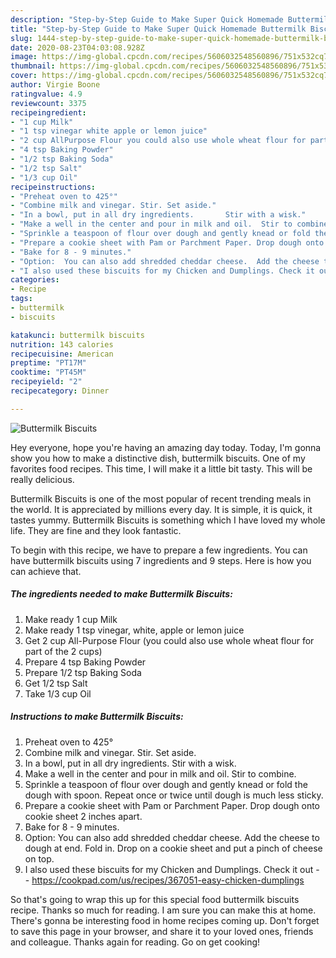 ```yaml
---
description: "Step-by-Step Guide to Make Super Quick Homemade Buttermilk Biscuits"
title: "Step-by-Step Guide to Make Super Quick Homemade Buttermilk Biscuits"
slug: 1444-step-by-step-guide-to-make-super-quick-homemade-buttermilk-biscuits
date: 2020-08-23T04:03:08.928Z
image: https://img-global.cpcdn.com/recipes/5606032548560896/751x532cq70/buttermilk-biscuits-recipe-main-photo.jpg
thumbnail: https://img-global.cpcdn.com/recipes/5606032548560896/751x532cq70/buttermilk-biscuits-recipe-main-photo.jpg
cover: https://img-global.cpcdn.com/recipes/5606032548560896/751x532cq70/buttermilk-biscuits-recipe-main-photo.jpg
author: Virgie Boone
ratingvalue: 4.9
reviewcount: 3375
recipeingredient:
- "1 cup Milk"
- "1 tsp vinegar white apple or lemon juice"
- "2 cup AllPurpose Flour you could also use whole wheat flour for part of the 2 cups"
- "4 tsp Baking Powder"
- "1/2 tsp Baking Soda"
- "1/2 tsp Salt"
- "1/3 cup Oil"
recipeinstructions:
- "Preheat oven to 425°"
- "Combine milk and vinegar. Stir. Set aside."
- "In a bowl, put in all dry ingredients.       Stir with a wisk."
- "Make a well in the center and pour in milk and oil.  Stir to combine."
- "Sprinkle a teaspoon of flour over dough and gently knead or fold the dough with spoon. Repeat once or twice until dough is much less sticky."
- "Prepare a cookie sheet with Pam or Parchment Paper. Drop dough onto cookie sheet 2 inches apart."
- "Bake for 8 - 9 minutes."
- "Option:  You can also add shredded cheddar cheese.  Add the cheese to dough at end.  Fold in. Drop on a cookie sheet and put a pinch of cheese on top."
- "I also used these biscuits for my Chicken and Dumplings. Check it out  https://cookpad.com/us/recipes/367051-easy-chicken-dumplings"
categories:
- Recipe
tags:
- buttermilk
- biscuits

katakunci: buttermilk biscuits 
nutrition: 143 calories
recipecuisine: American
preptime: "PT17M"
cooktime: "PT45M"
recipeyield: "2"
recipecategory: Dinner

---
```



![Buttermilk Biscuits](https://img-global.cpcdn.com/recipes/5606032548560896/751x532cq70/buttermilk-biscuits-recipe-main-photo.jpg)

Hey everyone, hope you're having an amazing day today. Today, I'm gonna show you how to make a distinctive dish, buttermilk biscuits. One of my favorites food recipes. This time, I will make it a little bit tasty. This will be really delicious.

Buttermilk Biscuits is one of the most popular of recent trending meals in the world. It is appreciated by millions every day. It is simple, it is quick, it tastes yummy. Buttermilk Biscuits is something which I have loved my whole life. They are fine and they look fantastic.




To begin with this recipe, we have to prepare a few ingredients. You can have buttermilk biscuits using 7 ingredients and 9 steps. Here is how you can achieve that.

<!--inarticleads1-->

##### The ingredients needed to make Buttermilk Biscuits:

1. Make ready 1 cup Milk
1. Make ready 1 tsp vinegar, white, apple or lemon juice
1. Get 2 cup All-Purpose Flour (you could also use whole wheat flour for part of the 2 cups)
1. Prepare 4 tsp Baking Powder
1. Prepare 1/2 tsp Baking Soda
1. Get 1/2 tsp Salt
1. Take 1/3 cup Oil




<!--inarticleads2-->

##### Instructions to make Buttermilk Biscuits:

1. Preheat oven to 425°
1. Combine milk and vinegar. Stir. Set aside.
1. In a bowl, put in all dry ingredients.       Stir with a wisk.
1. Make a well in the center and pour in milk and oil.  Stir to combine.
1. Sprinkle a teaspoon of flour over dough and gently knead or fold the dough with spoon. Repeat once or twice until dough is much less sticky.
1. Prepare a cookie sheet with Pam or Parchment Paper. Drop dough onto cookie sheet 2 inches apart.
1. Bake for 8 - 9 minutes.
1. Option:  You can also add shredded cheddar cheese.  Add the cheese to dough at end.  Fold in. Drop on a cookie sheet and put a pinch of cheese on top.
1. I also used these biscuits for my Chicken and Dumplings. Check it out -  - https://cookpad.com/us/recipes/367051-easy-chicken-dumplings




So that's going to wrap this up for this special food buttermilk biscuits recipe. Thanks so much for reading. I am sure you can make this at home. There's gonna be interesting food in home recipes coming up. Don't forget to save this page in your browser, and share it to your loved ones, friends and colleague. Thanks again for reading. Go on get cooking!
